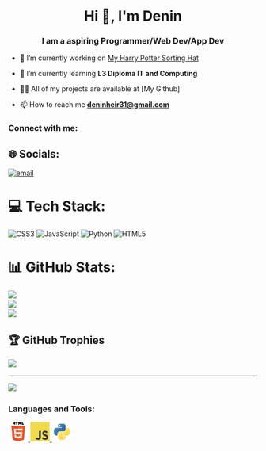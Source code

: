 <h1 align="center">Hi 👋, I'm Denin</h1>
<h3 align="center">I am a aspiring Programmer/Web Dev/App Dev</h3>

- 🔭 I’m currently working on [My Harry Potter Sorting Hat](https://github.com/Heirde/My-Harry-Potter-Sorting-Hat-project/tree/main)

- 🌱 I’m currently learning **L3 Diploma IT and Computing**

- 👨‍💻 All of my projects are available at [My Github]

- 📫 How to reach me **deninheir31@gmail.com**

<h3 align="left">Connect with me:</h3>
<p align="left">
</p>


## 🌐 Socials:
[![email](https://img.shields.io/badge/Email-D14836?logo=gmail&logoColor=white)](mailto:deninheir31@gmail.com) 

# 💻 Tech Stack:
![CSS3](https://img.shields.io/badge/css3-%231572B6.svg?style=plastic&logo=css3&logoColor=white) ![JavaScript](https://img.shields.io/badge/javascript-%23323330.svg?style=plastic&logo=javascript&logoColor=%23F7DF1E) ![Python](https://img.shields.io/badge/python-3670A0?style=plastic&logo=python&logoColor=ffdd54) ![HTML5](https://img.shields.io/badge/html5-%23E34F26.svg?style=plastic&logo=html5&logoColor=white)
# 📊 GitHub Stats:
![](https://github-readme-stats.vercel.app/api?username=heirde&theme=dark&hide_border=false&include_all_commits=false&count_private=false)<br/>
![](https://nirzak-streak-stats.vercel.app/?user=heirde&theme=dark&hide_border=false)<br/>
![](https://github-readme-stats.vercel.app/api/top-langs/?username=heirde&theme=dark&hide_border=false&include_all_commits=false&count_private=false&layout=compact)

## 🏆 GitHub Trophies
![](https://github-profile-trophy.vercel.app/?username=heirde&theme=codeSTACKr&no-frame=false&no-bg=true&margin-w=4)

---
[![](https://visitcount.itsvg.in/api?id=heirde&icon=4&color=8)](https://visitcount.itsvg.in)

<!-- Proudly created with GPRM ( https://gprm.itsvg.in ) -->

<h3 align="left">Languages and Tools:</h3>
<p align="left"> <a href="https://www.w3.org/html/" target="_blank" rel="noreferrer"> <img src="https://raw.githubusercontent.com/devicons/devicon/master/icons/html5/html5-original-wordmark.svg" alt="html5" width="40" height="40"/> </a> <a href="https://developer.mozilla.org/en-US/docs/Web/JavaScript" target="_blank" rel="noreferrer"> <img src="https://raw.githubusercontent.com/devicons/devicon/master/icons/javascript/javascript-original.svg" alt="javascript" width="40" height="40"/> </a> <a href="https://www.python.org" target="_blank" rel="noreferrer"> <img src="https://raw.githubusercontent.com/devicons/devicon/master/icons/python/python-original.svg" alt="python" width="40" height="40"/> </a> </p>
